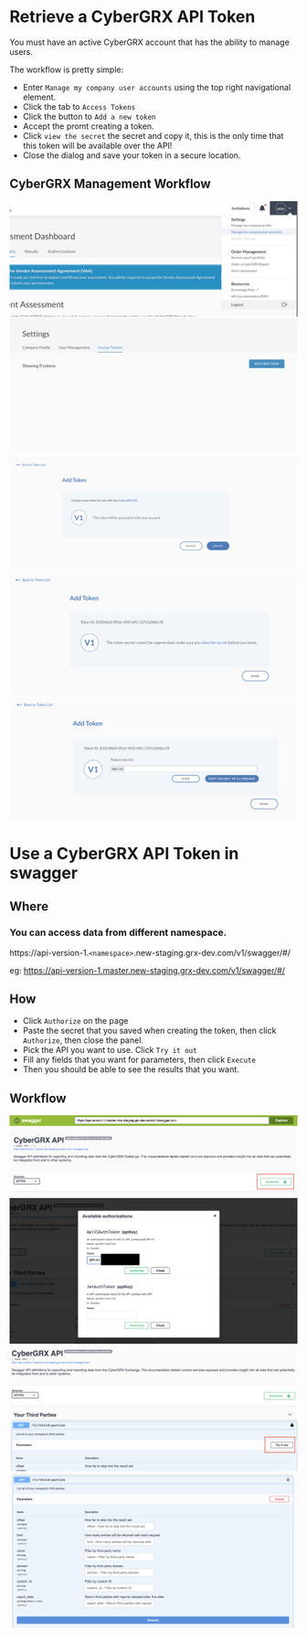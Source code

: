 # Retrieve a CyberGRX API Token
You must have an active CyberGRX account that has the ability to manage users.

The workflow is pretty simple:
 - Enter `Manage my company user accounts` using the top right navigational element.
 - Click the tab to `Access Tokens`
 - Click the button to `Add a new token`
 - Accept the promt creating a token.
 - Click `view the secret` the secret and copy it, this is the only time that this token will be available over the API!
 - Close the dialog and save your token in a secure location.

 ## CyberGRX Management Workflow
 ![enter-user-management]
 ![add-a-token]
 ![confirm-new-token]
 ![view-token]
 ![copy-secret]


[enter-user-management]: /how-to/enter-user-management.png "Click top right icon and enter `Manage my company user accounts`"

[add-a-token]: /how-to/add-a-token.png "Click the tab to `Manage Access Tokens` and Add a new token"

[confirm-new-token]: /how-to/confirm-new-token.png "Accept the promt creating a token"

[view-token]: /how-to/make-sure-you-view.png "Before leaving view the token secret"

[copy-secret]: /how-to/copy-secret.png "Show the secret and copy it, this is the only time that this token will be available over the API!"


#
# Use a CyberGRX API Token in swagger

## Where

### You can access data from different namespace.

https://api-version-1.`<namespace>`.new-staging.grx-dev.com/v1/swagger/#/

eg: https://api-version-1.master.new-staging.grx-dev.com/v1/swagger/#/

##
## How

 - Click `Authorize` on the page
 - Paste the secret that you saved when creating the token, then click `Authorize`, then close the panel. 
 - Pick the API you want to use. Click `Try it out` 
 - Fill any fields that you want for parameters, then click `Execute`
 - Then you should be able to see the results that you want. 

## Workflow
![log-in-swagger]
![paste-api-secret]
![try-it-out]
![execute]

[Log-in-swagger]: /how-to/log-in-swagger.png "Click `Authorize` on the page "
[paste-api-secret]: /how-to/paste-api-secret.png "Paste the secret that you saved when creating the token, then click `Authorize`, then close the panel. "
[try-it-out]: /how-to/try-it-out.png "Pick the API you want to use. Click `Try it out` "
[execute]: /how-to/execute.png "Fill any fields that you want for parameters, then click `Execute` "


